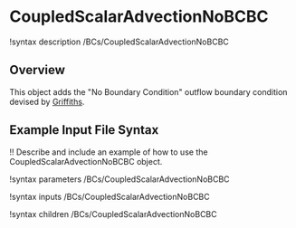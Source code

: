 # CoupledScalarAdvectionNoBCBC

!syntax description /BCs/CoupledScalarAdvectionNoBCBC

## Overview

This object adds the "No Boundary Condition" outflow boundary condition devised by
[Griffiths](https://www.researchgate.net/publication/264456900_The_No_Boundary_Condition_Outflow_Boundary_Condition).

## Example Input File Syntax

!! Describe and include an example of how to use the CoupledScalarAdvectionNoBCBC object.

!syntax parameters /BCs/CoupledScalarAdvectionNoBCBC

!syntax inputs /BCs/CoupledScalarAdvectionNoBCBC

!syntax children /BCs/CoupledScalarAdvectionNoBCBC

